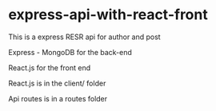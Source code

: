 # express-api-with-react-front

This is a express RESR api for author and post

Express - MongoDB for the back-end

React.js for the front end

React.js is in the client/ folder

Api routes is in a routes folder
